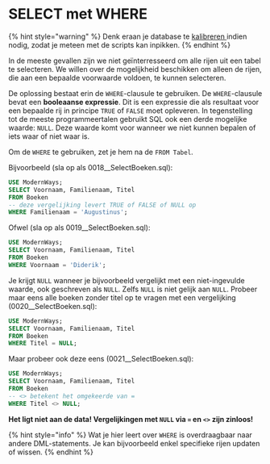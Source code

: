 # SELECT met WHERE

{% hint style="warning" %}
Denk eraan je database te [kalibreren ](https://apwt.gitbook.io/cursus-databanken/semester-1-databanken-intro/deeltalen/ddl/oefeningen-labo)indien nodig, zodat je meteen met de scripts kan inpikken.
{% endhint %}

In de meeste gevallen zijn we niet geïnterresseerd om alle rijen uit een tabel te selecteren. We willen over de mogelijkheid beschikken om alleen de rijen, die aan een bepaalde voorwaarde voldoen, te kunnen selecteren.

De oplossing bestaat erin de `WHERE`-clausule te gebruiken. De `WHERE`-clausule bevat een **booleaanse expressie**. Dit is een expressie die als resultaat voor een bepaalde rij in principe `TRUE` of `FALSE` moet opleveren. In tegenstelling tot de meeste programmeertalen gebruikt SQL ook een derde mogelijke waarde: `NULL`. Deze waarde komt voor wanneer we niet kunnen bepalen of iets waar of niet waar is.

Om de `WHERE` te gebruiken, zet je hem na de `FROM Tabel`.

Bijvoorbeeld \(sla op als 0018\_\_SelectBoeken.sql\):

```sql
USE ModernWays;
SELECT Voornaam, Familienaam, Titel 
FROM Boeken
-- deze vergelijking levert TRUE of FALSE of NULL op
WHERE Familienaam = 'Augustinus';
```

Ofwel \(sla op als 0019\_\_SelectBoeken.sql\):

```sql
USE ModernWays;
SELECT Voornaam, Familienaam, Titel 
FROM Boeken
WHERE Voornaam = 'Diderik';
```

Je krijgt `NULL` wanneer je bijvoorbeeld vergelijkt met een niet-ingevulde waarde, ook geschreven als `NULL`. Zelfs `NULL` is niet gelijk aan `NULL`. Probeer maar eens alle boeken zonder titel op te vragen met een vergelijking \(0020\_\_SelectBoeken.sql\):

```sql
USE ModernWays;
SELECT Voornaam, Familienaam, Titel 
FROM Boeken
WHERE Titel = NULL;
```

Maar probeer ook deze eens \(0021\_\_SelectBoeken.sql\):

```sql
USE ModernWays;
SELECT Voornaam, Familienaam, Titel 
FROM Boeken
-- <> betekent het omgekeerde van =
WHERE Titel <> NULL;
```

**Het ligt niet aan de data! Vergelijkingen met `NULL` via `=` en `<>` zijn zinloos!**

{% hint style="info" %}
Wat je hier leert over `WHERE` is overdraagbaar naar andere DML-statements. Je kan bijvoorbeeld enkel specifieke rijen updaten of wissen.
{% endhint %}

